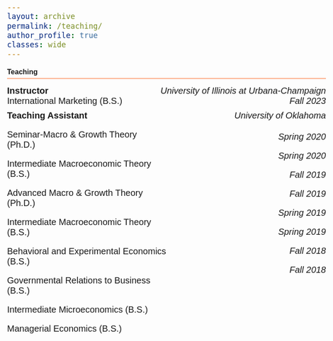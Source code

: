 ```yaml
---
layout: archive
permalink: /teaching/
author_profile: true
classes: wide
---
```




<style>
  body {
    font-family: Arial;
    font-size: 20px;
  }
  .section-header {
    font-weight: bold;
    font-size: 16px;
    border-bottom: 1px solid #FD5F17;
    padding-bottom: 5px;
    margin-top: 20px;
  }
  .teaching-entry {
    display: flex;
    justify-content: space-between;
    margin-top: 10px;
  }
  .course-list {
    display: flex;
    justify-content: space-between;
  }
  .course-list div {
    flex: 1;
  }
  .institution {
    text-align: right;
    font-style: italic;
  }
  .term {
    text-align: right;
    font-style: italic;
    margin-top: 5px;
  }
</style>

<p class="section-header">Teaching</p>

<div class="teaching-entry">
  <div><strong>Instructor</strong><br>International Marketing (B.S.)</div>
  <div class="institution">University of Illinois at Urbana-Champaign<br>Fall 2023</div>
</div>

<div class="teaching-entry">
  <div><strong>Teaching Assistant</strong></div>
  <div class="institution">University of Oklahoma</div>
</div>
<div class="course-list">
  <div>
    <p>Seminar-Macro & Growth Theory (Ph.D.)</p>
    <p>Intermediate Macroeconomic Theory (B.S.)</p>
    <p>Advanced Macro & Growth Theory (Ph.D.)</p>
    <p>Intermediate Macroeconomic Theory (B.S.)</p>
    <p>Behavioral and Experimental Economics (B.S.)</p>
    <p>Governmental Relations to Business (B.S.)</p>
    <p>Intermediate Microeconomics (B.S.)</p>
    <p>Managerial Economics (B.S.)</p>
  </div>
  <div class="term">
    <p>Spring 2020</p>
    <p>Spring 2020</p>
    <p>Fall 2019</p>
    <p>Fall 2019</p>
    <p>Spring 2019</p>
    <p>Spring 2019</p>
    <p>Fall 2018</p>
    <p>Fall 2018</p>
  </div>
</div>